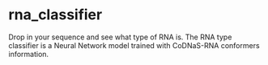 # rna_classifier
Drop in your sequence and see what type of RNA is. The RNA type classifier is a Neural Network model trained with CoDNaS-RNA conformers information.
